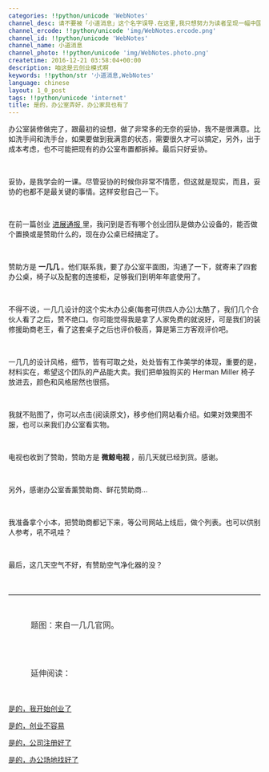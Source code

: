 ```yaml
---
categories: !!python/unicode 'WebNotes'
channel_desc: 请不要被「小道消息」这个名字误导.在这里,我只想努力为读者呈现一幅中国互联网的清明上河图.
channel_ercode: !!python/unicode 'img/WebNotes.ercode.png'
channel_id: !!python/unicode 'WebNotes'
channel_name: 小道消息
channel_photo: !!python/unicode 'img/WebNotes.photo.png'
createtime: 2016-12-21 03:58:04+00:00
description: 咱这是云创业模式啊
keywords: !!python/str '小道消息,WebNotes'
language: chinese
layout: 1_0_post
tags: !!python/unicode 'internet'
title: 是的，办公室弄好，办公家具也有了
---
```

<div class="rich_media_content" id="js_content">
<p>
         办公室装修做完了，跟最初的设想，做了非常多的无奈的妥协，我不是很满意。比如洗手间和洗手台，如果要做到我满意的状态，需要很久才可以搞定，另外，出于成本考虑，也不可能把现有的办公室布置都拆掉。最后只好妥协。
        </p>
<p>
<br/>
</p>
<p>
         妥协，是我学会的一课。尽管妥协的时候你非常不情愿，但这就是现实，而且，妥协的也都不是最关键的事情。这样安慰自己一下。
        </p>
<p>
<br/>
</p>
<p>
         在前一篇创业
         <a data_ue_src="http://mp.weixin.qq.com/s?__biz=MjM5ODIyMTE0MA==&amp;mid=2650968937&amp;idx=1&amp;sn=45ca1160f36f146f561373a77e2fc053&amp;chksm=bd3837528a4fbe448283d64836b4824624771c29ba3ff4595fbe3ceb4ac48e974d492599f0af&amp;scene=21#wechat_redirect" href="http://mp.weixin.qq.com/s?__biz=MjM5ODIyMTE0MA==&amp;mid=2650968937&amp;idx=1&amp;sn=45ca1160f36f146f561373a77e2fc053&amp;chksm=bd3837528a4fbe448283d64836b4824624771c29ba3ff4595fbe3ceb4ac48e974d492599f0af&amp;scene=21#wechat_redirect" target="_blank">
          进展通报
         </a>
         里，我问到是否有哪个创业团队是做办公设备的，能否做个置换或是赞助什么的，现在办公桌已经搞定了。
        </p>
<p>
<br/>
</p>
<p>
         赞助方是
         <strong>
          一几几
         </strong>
         。他们联系我，要了办公室平面图，沟通了一下，就寄来了四套办公桌，椅子以及配套的连接柜，足够我们到明年年底使用了。
        </p>
<p>
<br/>
</p>
<p>
         不得不说，一几几设计的这个实木办公桌(每套可供四人办公)太酷了，我们几个合伙人看了之后，赞不绝口。你可能觉得我是拿了人家免费的就说好，可是我们的装修援助商老王，看了这套桌子之后也评价极高，算是第三方客观评价吧。
        </p>
<p>
<br/>
</p>
<p>
         一几几的设计风格，细节，皆有可取之处，处处皆有工作美学的体现，重要的是，材料实在，希望这个团队的产品能大卖。我们把单独购买的 Herman Miller 椅子放进去，颜色和风格居然也很搭。
        </p>
<p>
<br/>
</p>
<p>
         我就不贴图了，你可以点击{阅读原文}，移步他们网站看介绍。如果对效果图不服，也可以来我们办公室看实物。
        </p>
<p>
<br/>
</p>
<p>
         电视也收到了赞助，赞助方是
         <strong>
          微鲸电视
         </strong>
         ，前几天就已经到货。感谢。
        </p>
<p>
<br/>
</p>
<p>
         另外，感谢办公室香薰赞助商、鲜花赞助商…
        </p>
<p>
<br/>
</p>
<p>
         我准备拿个小本，把赞助商都记下来，等公司网站上线后，做个列表。也可以供别人参考，吼不吼哇？
        </p>
<p>
<br/>
</p>
<p>
         最后，这几天空气不好，有赞助空气净化器的没？
        </p>
<p>
<br/>
</p>
<hr style="font-family: Lato, Helvetica, Arial, freesans, clean, sans-serif; border-right-width: 0px; border-bottom-width: 0px; border-left-width: 0px; border-top-style: solid; border-top-color: rgb(234, 234, 234); height: 1px; margin-top: 1em; margin-bottom: 1em; color: rgb(51, 51, 51); font-size: 16px; white-space: normal;"/>
<p style="font-family: Lato, Helvetica, Arial, freesans, clean, sans-serif; border: 0px; font-size: 16px; margin-top: 1.5em; margin-bottom: 1.5em; outline: 0px; line-height: 1.5em; color: rgb(51, 51, 51); white-space: normal;">
<span style="white-space: pre-wrap; font-family: 'Helvetica Neue', Helvetica, 'Hiragino Sans GB', 'Microsoft YaHei', Arial, sans-serif;">
          题图：来自一几几官网。
         </span>
<br/>
</p>
<p style="font-family: Lato, Helvetica, Arial, freesans, clean, sans-serif; border: 0px; font-size: 16px; margin-top: 1.5em; margin-bottom: 1.5em; outline: 0px; line-height: 1.5em; color: rgb(51, 51, 51); white-space: normal;">
<span style="white-space: pre-wrap; font-family: 'Helvetica Neue', Helvetica, 'Hiragino Sans GB', 'Microsoft YaHei', Arial, sans-serif;">
          延伸阅读：
         </span>
</p>
<p>
<a data_ue_src="http://mp.weixin.qq.com/s?__biz=MjM5ODIyMTE0MA==&amp;mid=2650968778&amp;idx=1&amp;sn=de78b1372c781f88921b295d1bf4a469&amp;chksm=bd3836f18a4fbfe70210c233251679d578f3479edc9d71834fd2671f589d8e65b501199dcdc7&amp;scene=21#wechat_redirect" href="http://mp.weixin.qq.com/s?__biz=MjM5ODIyMTE0MA==&amp;mid=2650968778&amp;idx=1&amp;sn=de78b1372c781f88921b295d1bf4a469&amp;chksm=bd3836f18a4fbfe70210c233251679d578f3479edc9d71834fd2671f589d8e65b501199dcdc7&amp;scene=21#wechat_redirect" target="_blank">
          是的，我开始创业了
         </a>
</p>
<p>
<a data_ue_src="http://mp.weixin.qq.com/s?__biz=MjM5ODIyMTE0MA==&amp;mid=2650968784&amp;idx=1&amp;sn=f6b8dd085ee9a4a18a06cc469c764d57&amp;chksm=bd3836eb8a4fbffd722aed29fabbca9102d1a13e29ffc6cf631747f51af4fb56d1b30cb55063&amp;scene=21#wechat_redirect" href="http://mp.weixin.qq.com/s?__biz=MjM5ODIyMTE0MA==&amp;mid=2650968784&amp;idx=1&amp;sn=f6b8dd085ee9a4a18a06cc469c764d57&amp;chksm=bd3836eb8a4fbffd722aed29fabbca9102d1a13e29ffc6cf631747f51af4fb56d1b30cb55063&amp;scene=21#wechat_redirect" target="_blank">
          是的，创业不容易
         </a>
</p>
<p>
<a data_ue_src="http://mp.weixin.qq.com/s?__biz=MjM5ODIyMTE0MA==&amp;mid=2650968914&amp;idx=1&amp;sn=1b7296f556d929be1fbed1dc01e891bc&amp;chksm=bd3837698a4fbe7f5ae9aa0dc6ba534b22d9a471147bb8fb7d5d30801a16564feb3bd42e53ee&amp;scene=21#wechat_redirect" href="http://mp.weixin.qq.com/s?__biz=MjM5ODIyMTE0MA==&amp;mid=2650968914&amp;idx=1&amp;sn=1b7296f556d929be1fbed1dc01e891bc&amp;chksm=bd3837698a4fbe7f5ae9aa0dc6ba534b22d9a471147bb8fb7d5d30801a16564feb3bd42e53ee&amp;scene=21#wechat_redirect" target="_blank">
          是的，公司注册好了
         </a>
<br/>
</p>
<p>
<a data_ue_src="http://mp.weixin.qq.com/s?__biz=MjM5ODIyMTE0MA==&amp;mid=2650968937&amp;idx=1&amp;sn=45ca1160f36f146f561373a77e2fc053&amp;chksm=bd3837528a4fbe448283d64836b4824624771c29ba3ff4595fbe3ceb4ac48e974d492599f0af&amp;scene=21#wechat_redirect" href="http://mp.weixin.qq.com/s?__biz=MjM5ODIyMTE0MA==&amp;mid=2650968937&amp;idx=1&amp;sn=45ca1160f36f146f561373a77e2fc053&amp;chksm=bd3837528a4fbe448283d64836b4824624771c29ba3ff4595fbe3ceb4ac48e974d492599f0af&amp;scene=21#wechat_redirect" target="_blank">
          是的，办公场地找好了
         </a>
<span style="white-space: pre-wrap; font-family: 'Helvetica Neue', Helvetica, 'Hiragino Sans GB', 'Microsoft YaHei', Arial, sans-serif;">
<br/>
</span>
</p>
</div>